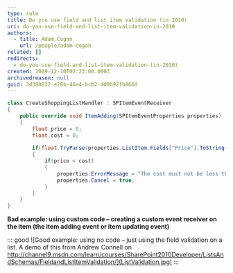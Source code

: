 ```yaml
---
type: rule
title: Do you use field and list item validation (in 2010)
uri: do-you-use-field-and-list-item-validation-in-2010
authors:
  - title: Adam Cogan
    url: /people/adam-cogan
related: []
redirects:
  - do-you-use-field-and-list-item-validation-(in-2010)
created: 2009-12-10T02:23:00.000Z
archivedreason: null
guid: 3d380832-e28b-46a4-bcb2-4d0b92fb866d
---
```

```csharp
class CreateShoppingListHandler : SPItemEventReceiver 
{
    public override void ItemAdding(SPItemEventProperties properties)
    {
        float price = 0;
        float cost = 0;
        
        if(float.TryParse(properties.ListItem.Fields["Price"].ToString(), out price) && float.TryParse(properties.ListItem.Fields["Cost"].ToString(), out cost))
        {
            if(price < cost)
            {
                properties.ErrorMessage = "The cost must not be less than the price";
                properties.Cancel = true;
            }
        }            
    }
}
```
**Bad example: using custom code – creating a custom event receiver on the item (the item adding event or item updating event)**

::: good
![Good example: using no code – just using the field validation on a list. A demo of this from Andrew Connell on http://channel9.msdn.com/learn/courses/SharePoint2010Developer/ListsAndSchemas/FieldandListItemValidation/](ListValidation.jpg)
:::

<!--endintro-->
